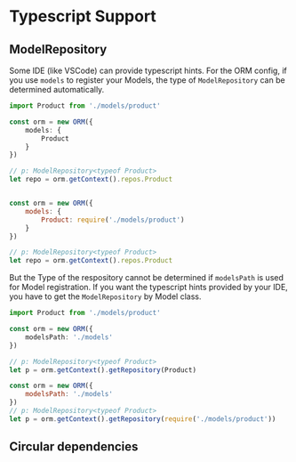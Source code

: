 # Typescript Support

## ModelRepository

Some IDE (like VSCode) can provide typescript hints.
For the ORM config, if you use `models` to register your Models, the type of `ModelRepository` can be determined automatically.

<CodeGroup>
  <CodeGroupItem title="TS" active>

```ts
import Product from './models/product'

const orm = new ORM({
    models: {
        Product
    }
})

// p: ModelRepository<typeof Product>
let repo = orm.getContext().repos.Product
```
  </CodeGroupItem>
  <CodeGroupItem title="JS">

```js

const orm = new ORM({
    models: {
        Product: require('./models/product')
    }
})

// p: ModelRepository<typeof Product>
let repo = orm.getContext().repos.Product
```
  </CodeGroupItem>
</CodeGroup>


But the Type of the respository cannot be determined if `modelsPath` is used for Model registration.
If you want the typescript hints provided by your IDE, you have to get the `ModelRepository` by Model class.



<CodeGroup>
  <CodeGroupItem title="TS" active>

```ts
import Product from './models/product'

const orm = new ORM({
    modelsPath: './models'
})

// p: ModelRepository<typeof Product>
let p = orm.getContext().getRepository(Product)

```
  </CodeGroupItem>
  <CodeGroupItem title="JS">

```js
const orm = new ORM({
    modelsPath: './models'
})
// p: ModelRepository<typeof Product>
let p = orm.getContext().getRepository(require('./models/product'))
```
  </CodeGroupItem>
</CodeGroup>


## Circular dependencies


